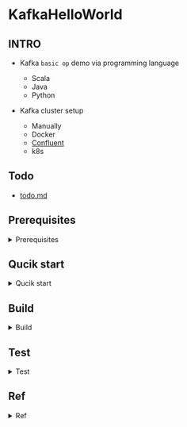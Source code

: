 # KafkaHelloWorld

## INTRO
- Kafka `basic op` demo via programming language
	- Scala
	- Java
	- Python

- Kafka cluster setup
	- Manually
	- Docker
	- [Confluent](https://github.com/yennanliu/ConfluentHelloWorld)
	- k8s

## Todo 
- [todo.md](https://github.com/yennanliu/KafkaHelloWorld/blob/master/doc/todo.md)

## Prerequisites

<details>
<summary>Prerequisites</summary>

```bash
# install Java, kafka, zookeeper
brew install kafka
brew install zookeeper

# start zookeeper, kafka
brew services start zookeeper
brew services start kafka

# restart zookeeper, kafka
brew services restart zookeeper 
brew services restart kafka

# stop zookeeper, kafka
brew services stop zookeeper
brew services stop kafka
```

</details>

## Qucik start 

<details>
<summary>Qucik start</summary>

### Qucik start manually (scala)

```bash
# create kafka topic
kafka-topics --create -zookeeper localhost:2181 --replication-factor 1  --partitions 1 --topic text_topic

# set up producer  
kafka-console-producer  --broker-list  127.0.0.1:9092 --topic text_topic --producer-property acks=all  

# set up cosumer 
kafka-console-consumer   --bootstrap-server  127.0.0.1:9092 --topic text_topic 

# sbt compile
sbt clean compile

# sbt run
sbt run

# run KafkaProducerApp : create event via kafka producer
#  [1] Consumer.KafkaConsumerSubscribeApp
#  [2] Producer.KafkaProducerApp

# run KafkaConsumerSubscribeApp : collect event via Kafka Consumer
#  [1] Consumer.KafkaConsumerSubscribeApp
#  [2] Producer.KafkaProducerApp
```

### Qucik start manually (python)

```bash
# install python client library 
pip3 install -r requirements.txt
# produce event 
python python/producer_demo.py
# consume event 
python python/consumer_demo.py
```

</details>

## Build 
<details>
<summary>Build</summary>

```bash 
sbt assembly
# [info] Run completed in 31 milliseconds.
# [info] Total number of tests run: 0
# [info] Suites: completed 0, aborted 0
# [info] Tests: succeeded 0, failed 0, canceled 0, ignored 0, pending 0
# [info] No tests were executed.
# [info] Strategy 'discard' was applied to 3 files (Run the task at debug level to see details)
# [info] Assembly up to date: /Users/yennanliu/KafkaHelloWorld/target/scala-2.11/KafkaHelloWorld-assembly-1.0.jar
# [success] Total time: 1 s, completed S

# run the app via compiled jar

# producer 1 
java -cp target/scala-2.11/KafkaHelloWorld-assembly-1.0.jar   Producer.KafkaProducerApp

# producer 2
java -cp target/scala-2.11/KafkaHelloWorld-assembly-1.0.jar Producer.KafkaAlwaysRunProducer

# consumer 1
java -cp target/scala-2.11/KafkaHelloWorld-assembly-1.0.jar   Consumer.KafkaConsumerSubscribeApp

# consumer 2
java -cp target/scala-2.11/KafkaHelloWorld-assembly-1.0.jar   Consumer.ScalaConsumerExample

```
</details>

## Test 
<details>
<summary>Test</summary>

```bash
sbt test
```

</details>

## Ref

<details>
<summary>Ref</summary>

- https://sparkbyexamples.com/kafka/apache-kafka-consumer-producer-in-scala/ 
- project dependency
	- https://github.com/confluentinc/kafka-streams-examples/blob/6f24c506ca79dcf3c9695efd37a9253676176388/pom.xml
	
</details>	